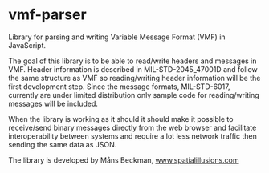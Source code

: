 # vmf-parser
Library for parsing and writing Variable Message Format (VMF) in JavaScript.

The goal of this library is to be able to read/write headers and messages in VMF. Header information is described in MIL-STD-2045_47001D and follow the same structure as VMF so reading/writing header information will be the first development step. Since the message formats, MIL-STD-6017, currently are under limited distribution only sample code for reading/writing messages will be included.

When the library is working as it should it should make it possible to receive/send binary messages directly from the web browser and facilitate interoperability between systems and require a lot less network traffic then sending the same data as JSON.

The library is developed by Måns Beckman, www.spatialillusions.com
